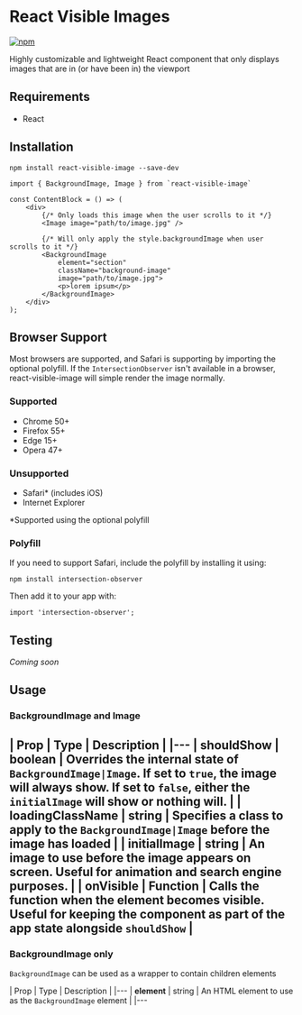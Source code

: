 # React Visible Images
[![npm](https://img.shields.io/npm/l/express.svg)](https://github.com/pixelfusion/react-visible-image)

Highly customizable and lightweight React component that only displays images that are in (or have been in) the viewport

## Requirements
- React

## Installation
```
npm install react-visible-image --save-dev
```

```
import { BackgroundImage, Image } from `react-visible-image`

const ContentBlock = () => (
    <div>
        {/* Only loads this image when the user scrolls to it */}
        <Image image="path/to/image.jpg" />

        {/* Will only apply the style.backgroundImage when user scrolls to it */}
        <BackgroundImage
            element="section"
            className="background-image"
            image="path/to/image.jpg">
            <p>lorem ipsum</p>
        </BackgroundImage>
    </div>
);
```

## Browser Support
Most browsers are supported, and Safari is supporting by importing the optional polyfill. If the `IntersectionObserver` isn't available in a browser, react-visible-image will simple render the image normally.

### Supported
- Chrome 50+
- Firefox 55+
- Edge 15+
- Opera 47+

### Unsupported
- Safari\* (includes iOS)
- Internet Explorer

\*Supported using the optional polyfill

### Polyfill
If you need to support Safari, include the polyfill by installing it using:
```
npm install intersection-observer
```

Then add it to your app with:
```
import 'intersection-observer';
```

## Testing
_Coming soon_


## Usage

### BackgroundImage and Image

| Prop | Type | Description |
|---
| **shouldShow** | boolean | Overrides the internal state of `BackgroundImage|Image`. If set to `true`, the image will always show. If set to `false`, either the `initialImage` will show or nothing will. |
| **loadingClassName** | string | Specifies a class to apply to the `BackgroundImage|Image` before the image has loaded |
| **initialImage** | string | An image to use before the image appears on screen. Useful for animation and search engine purposes. |
| **onVisible** | Function | Calls the function when the element becomes visible. Useful for keeping the component as part of the app state alongside `shouldShow` |
---

### BackgroundImage only
`BackgroundImage` can be used as a wrapper to contain children elements

| Prop | Type | Description |
|---
| **element** | string | An HTML element to use as the `BackgroundImage` element |
|---

